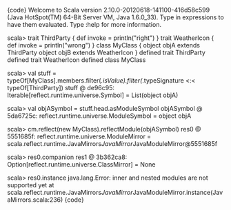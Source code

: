 
{code}
Welcome to Scala version 2.10.0-20120618-141100-416d58c599 (Java HotSpot(TM) 64-Bit Server VM, Java 1.6.0_33).
Type in expressions to have them evaluated.
Type :help for more information.

scala> trait ThirdParty { def invoke = println("right") }
trait WeatherIcon { def invoke = println("wrong") }
class MyClass {
    object objA extends ThirdParty
    object objB extends WeatherIcon
}
defined trait ThirdParty
defined trait WeatherIcon
defined class MyClass

scala> val stuff = typeOf[MyClass].members.filter(_.isValue).filter(_.typeSignature <:< typeOf[ThirdParty])
stuff @  de96c95: Iterable[reflect.runtime.universe.Symbol] = List(object objA)

scala> val objASymbol = stuff.head.asModuleSymbol
objASymbol @ 5da6725c: reflect.runtime.universe.ModuleSymbol = object objA

scala> cm.reflect(new MyClass).reflectModule(objASymbol)
res0 @ 5551685f: reflect.runtime.universe.ModuleMirror = scala.reflect.runtime.JavaMirrors$JavaMirror$JavaModuleMirror@5551685f

scala> res0.companion
res1 @ 3b362ca8: Option[reflect.runtime.universe.ClassMirror] = None

scala> res0.instance
java.lang.Error: inner and nested modules are not supported yet
        at scala.reflect.runtime.JavaMirrors$JavaMirror$JavaModuleMirror.instance(JavaMirrors.scala:236)
{code}
